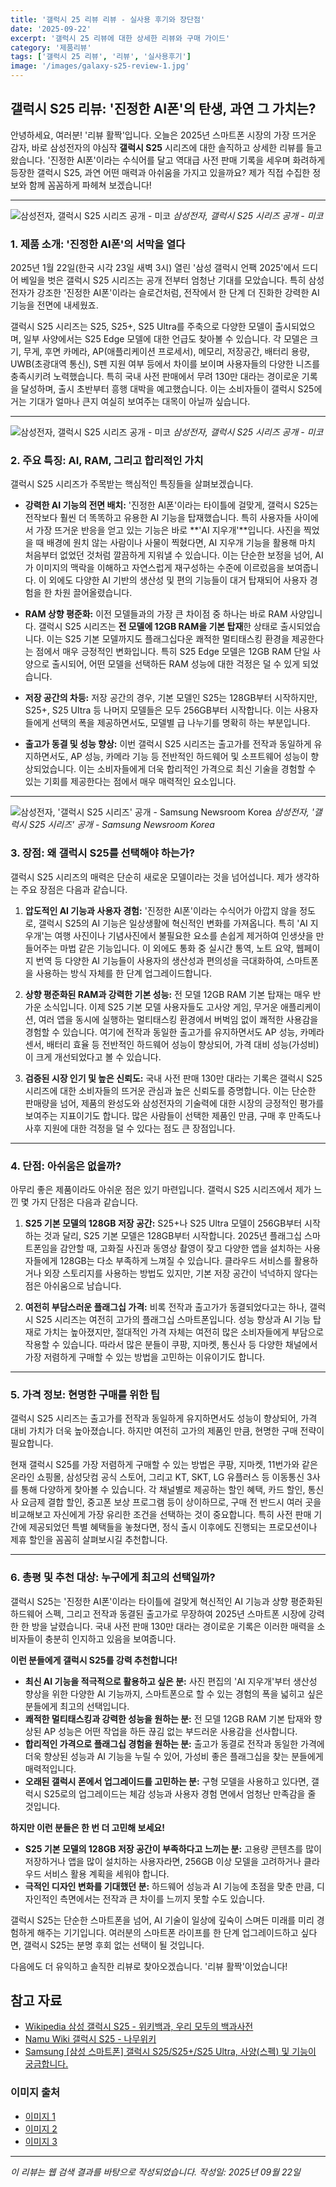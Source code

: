 ```yaml
---
title: '갤럭시 25 리뷰 리뷰 - 실사용 후기와 장단점'
date: '2025-09-22'
excerpt: '갤럭시 25 리뷰에 대한 상세한 리뷰와 구매 가이드'
category: '제품리뷰'
tags: ['갤럭시 25 리뷰', '리뷰', '실사용후기']
image: '/images/galaxy-s25-review-1.jpg'
---
```


## 갤럭시 S25 리뷰: '진정한 AI폰'의 탄생, 과연 그 가치는?

안녕하세요, 여러분! '리뷰 활짝'입니다. 오늘은 2025년 스마트폰 시장의 가장 뜨거운 감자, 바로 삼성전자의 야심작 **갤럭시 S25** 시리즈에 대한 솔직하고 상세한 리뷰를 들고 왔습니다. '진정한 AI폰'이라는 수식어를 달고 역대급 사전 판매 기록을 세우며 화려하게 등장한 갤럭시 S25, 과연 어떤 매력과 아쉬움을 가지고 있을까요? 제가 직접 수집한 정보와 함께 꼼꼼하게 파헤쳐 보겠습니다!

---

![삼성전자, 갤럭시 S25 시리즈 공개 - 미코](/images/galaxy-s25-review-1.webp)
*삼성전자, 갤럭시 S25 시리즈 공개 - 미코*

### 1. 제품 소개: '진정한 AI폰'의 서막을 열다

2025년 1월 22일(한국 시각 23일 새벽 3시) 열린 '삼성 갤럭시 언팩 2025'에서 드디어 베일을 벗은 갤럭시 S25 시리즈는 공개 전부터 엄청난 기대를 모았습니다. 특히 삼성전자가 강조한 '진정한 AI폰'이라는 슬로건처럼, 전작에서 한 단계 더 진화한 강력한 AI 기능을 전면에 내세웠죠.

갤럭시 S25 시리즈는 S25, S25+, S25 Ultra를 주축으로 다양한 모델이 출시되었으며, 일부 사양에서는 S25 Edge 모델에 대한 언급도 찾아볼 수 있습니다. 각 모델은 크기, 무게, 후면 카메라, AP(애플리케이션 프로세서), 메모리, 저장공간, 배터리 용량, UWB(초광대역 통신), S펜 지원 여부 등에서 차이를 보이며 사용자들의 다양한 니즈를 충족시키려 노력했습니다. 특히 국내 사전 판매에서 무려 130만 대라는 경이로운 기록을 달성하며, 출시 초반부터 흥행 대박을 예고했습니다. 이는 소비자들이 갤럭시 S25에 거는 기대가 얼마나 큰지 여실히 보여주는 대목이 아닐까 싶습니다.

---

![삼성전자, 갤럭시 S25 시리즈 공개 - 미코](/images/galaxy-s25-review-2.webp)
*삼성전자, 갤럭시 S25 시리즈 공개 - 미코*

### 2. 주요 특징: AI, RAM, 그리고 합리적인 가치

갤럭시 S25 시리즈가 주목받는 핵심적인 특징들을 살펴보겠습니다.

*   **강력한 AI 기능의 전면 배치:** '진정한 AI폰'이라는 타이틀에 걸맞게, 갤럭시 S25는 전작보다 훨씬 더 똑똑하고 유용한 AI 기능을 탑재했습니다. 특히 사용자들 사이에서 가장 뜨거운 반응을 얻고 있는 기능은 바로 **'AI 지우개'**입니다. 사진을 찍었을 때 배경에 원치 않는 사람이나 사물이 찍혔다면, AI 지우개 기능을 활용해 마치 처음부터 없었던 것처럼 깔끔하게 지워낼 수 있습니다. 이는 단순한 보정을 넘어, AI가 이미지의 맥락을 이해하고 자연스럽게 재구성하는 수준에 이르렀음을 보여줍니다. 이 외에도 다양한 AI 기반의 생산성 및 편의 기능들이 대거 탑재되어 사용자 경험을 한 차원 끌어올렸습니다.

*   **RAM 상향 평준화:** 이전 모델들과의 가장 큰 차이점 중 하나는 바로 RAM 사양입니다. 갤럭시 S25 시리즈는 **전 모델에 12GB RAM을 기본 탑재**한 상태로 출시되었습니다. 이는 S25 기본 모델까지도 플래그십다운 쾌적한 멀티태스킹 환경을 제공한다는 점에서 매우 긍정적인 변화입니다. 특히 S25 Edge 모델은 12GB RAM 단일 사양으로 출시되어, 어떤 모델을 선택하든 RAM 성능에 대한 걱정은 덜 수 있게 되었습니다.

*   **저장 공간의 차등:** 저장 공간의 경우, 기본 모델인 S25는 128GB부터 시작하지만, S25+, S25 Ultra 등 나머지 모델들은 모두 256GB부터 시작합니다. 이는 사용자들에게 선택의 폭을 제공하면서도, 모델별 급 나누기를 명확히 하는 부분입니다.

*   **출고가 동결 및 성능 향상:** 이번 갤럭시 S25 시리즈는 출고가를 전작과 동일하게 유지하면서도, AP 성능, 카메라 기능 등 전반적인 하드웨어 및 소프트웨어 성능이 향상되었습니다. 이는 소비자들에게 더욱 합리적인 가격으로 최신 기술을 경험할 수 있는 기회를 제공한다는 점에서 매우 매력적인 요소입니다.

---

![삼성전자, '갤럭시 S25 시리즈' 공개 - Samsung Newsroom Korea](/images/galaxy-s25-review-3.webp)
*삼성전자, '갤럭시 S25 시리즈' 공개 - Samsung Newsroom Korea*

### 3. 장점: 왜 갤럭시 S25를 선택해야 하는가?

갤럭시 S25 시리즈의 매력은 단순히 새로운 모델이라는 것을 넘어섭니다. 제가 생각하는 주요 장점은 다음과 같습니다.

1.  **압도적인 AI 기능과 사용자 경험:** '진정한 AI폰'이라는 수식어가 아깝지 않을 정도로, 갤럭시 S25의 AI 기능은 일상생활에 혁신적인 변화를 가져옵니다. 특히 'AI 지우개'는 여행 사진이나 기념사진에서 불필요한 요소를 손쉽게 제거하여 인생샷을 만들어주는 마법 같은 기능입니다. 이 외에도 통화 중 실시간 통역, 노트 요약, 웹페이지 번역 등 다양한 AI 기능들이 사용자의 생산성과 편의성을 극대화하여, 스마트폰을 사용하는 방식 자체를 한 단계 업그레이드합니다.

2.  **상향 평준화된 RAM과 강력한 기본 성능:** 전 모델 12GB RAM 기본 탑재는 매우 반가운 소식입니다. 이제 S25 기본 모델 사용자들도 고사양 게임, 무거운 애플리케이션, 여러 앱을 동시에 실행하는 멀티태스킹 환경에서 버벅임 없이 쾌적한 사용감을 경험할 수 있습니다. 여기에 전작과 동일한 출고가를 유지하면서도 AP 성능, 카메라 센서, 배터리 효율 등 전반적인 하드웨어 성능이 향상되어, 가격 대비 성능(가성비)이 크게 개선되었다고 볼 수 있습니다.

3.  **검증된 시장 인기 및 높은 신뢰도:** 국내 사전 판매 130만 대라는 기록은 갤럭시 S25 시리즈에 대한 소비자들의 뜨거운 관심과 높은 신뢰도를 증명합니다. 이는 단순한 판매량을 넘어, 제품의 완성도와 삼성전자의 기술력에 대한 시장의 긍정적인 평가를 보여주는 지표이기도 합니다. 많은 사람들이 선택한 제품인 만큼, 구매 후 만족도나 사후 지원에 대한 걱정을 덜 수 있다는 점도 큰 장점입니다.

---
### 4. 단점: 아쉬움은 없을까?

아무리 좋은 제품이라도 아쉬운 점은 있기 마련입니다. 갤럭시 S25 시리즈에서 제가 느낀 몇 가지 단점은 다음과 같습니다.

1.  **S25 기본 모델의 128GB 저장 공간:** S25+나 S25 Ultra 모델이 256GB부터 시작하는 것과 달리, S25 기본 모델은 128GB부터 시작합니다. 2025년 플래그십 스마트폰임을 감안할 때, 고화질 사진과 동영상 촬영이 잦고 다양한 앱을 설치하는 사용자들에게 128GB는 다소 부족하게 느껴질 수 있습니다. 클라우드 서비스를 활용하거나 외장 스토리지를 사용하는 방법도 있지만, 기본 저장 공간이 넉넉하지 않다는 점은 아쉬움으로 남습니다.

2.  **여전히 부담스러운 플래그십 가격:** 비록 전작과 출고가가 동결되었다고는 하나, 갤럭시 S25 시리즈는 여전히 고가의 플래그십 스마트폰입니다. 성능 향상과 AI 기능 탑재로 가치는 높아졌지만, 절대적인 가격 자체는 여전히 많은 소비자들에게 부담으로 작용할 수 있습니다. 따라서 많은 분들이 쿠팡, 지마켓, 통신사 등 다양한 채널에서 가장 저렴하게 구매할 수 있는 방법을 고민하는 이유이기도 합니다.

---
### 5. 가격 정보: 현명한 구매를 위한 팁

갤럭시 S25 시리즈는 출고가를 전작과 동일하게 유지하면서도 성능이 향상되어, 가격 대비 가치가 더욱 높아졌습니다. 하지만 여전히 고가의 제품인 만큼, 현명한 구매 전략이 필요합니다.

현재 갤럭시 S25를 가장 저렴하게 구매할 수 있는 방법은 쿠팡, 지마켓, 11번가와 같은 온라인 쇼핑몰, 삼성닷컴 공식 스토어, 그리고 KT, SKT, LG 유플러스 등 이동통신 3사를 통해 다양하게 찾아볼 수 있습니다. 각 채널별로 제공하는 할인 혜택, 카드 할인, 통신사 요금제 결합 할인, 중고폰 보상 프로그램 등이 상이하므로, 구매 전 반드시 여러 곳을 비교해보고 자신에게 가장 유리한 조건을 선택하는 것이 중요합니다. 특히 사전 판매 기간에 제공되었던 특별 혜택들을 놓쳤다면, 정식 출시 이후에도 진행되는 프로모션이나 제휴 할인을 꼼꼼히 살펴보시길 추천합니다.

---
### 6. 총평 및 추천 대상: 누구에게 최고의 선택일까?

갤럭시 S25는 '진정한 AI폰'이라는 타이틀에 걸맞게 혁신적인 AI 기능과 상향 평준화된 하드웨어 스펙, 그리고 전작과 동결된 출고가로 무장하여 2025년 스마트폰 시장에 강력한 한 방을 날렸습니다. 국내 사전 판매 130만 대라는 경이로운 기록은 이러한 매력을 소비자들이 충분히 인지하고 있음을 보여줍니다.

**이런 분들에게 갤럭시 S25를 강력 추천합니다!**

*   **최신 AI 기능을 적극적으로 활용하고 싶은 분:** 사진 편집의 'AI 지우개'부터 생산성 향상을 위한 다양한 AI 기능까지, 스마트폰으로 할 수 있는 경험의 폭을 넓히고 싶은 분들에게 최고의 선택입니다.
*   **쾌적한 멀티태스킹과 강력한 성능을 원하는 분:** 전 모델 12GB RAM 기본 탑재와 향상된 AP 성능은 어떤 작업을 하든 끊김 없는 부드러운 사용감을 선사합니다.
*   **합리적인 가격으로 플래그십 경험을 원하는 분:** 출고가 동결로 전작과 동일한 가격에 더욱 향상된 성능과 AI 기능을 누릴 수 있어, 가성비 좋은 플래그십을 찾는 분들에게 매력적입니다.
*   **오래된 갤럭시 폰에서 업그레이드를 고민하는 분:** 구형 모델을 사용하고 있다면, 갤럭시 S25로의 업그레이드는 체감 성능과 사용자 경험 면에서 엄청난 만족감을 줄 것입니다.

**하지만 이런 분들은 한 번 더 고민해 보세요!**

*   **S25 기본 모델의 128GB 저장 공간이 부족하다고 느끼는 분:** 고용량 콘텐츠를 많이 저장하거나 앱을 많이 설치하는 사용자라면, 256GB 이상 모델을 고려하거나 클라우드 서비스 활용 계획을 세워야 합니다.
*   **극적인 디자인 변화를 기대했던 분:** 하드웨어 성능과 AI 기능에 초점을 맞춘 만큼, 디자인적인 측면에서는 전작과 큰 차이를 느끼지 못할 수도 있습니다.

갤럭시 S25는 단순한 스마트폰을 넘어, AI 기술이 일상에 깊숙이 스며든 미래를 미리 경험하게 해주는 기기입니다. 여러분의 스마트폰 라이프를 한 단계 업그레이드하고 싶다면, 갤럭시 S25는 분명 후회 없는 선택이 될 것입니다.

다음에도 더 유익하고 솔직한 리뷰로 찾아오겠습니다. '리뷰 활짝'이었습니다!



## 참고 자료

- [Wikipedia 삼성 갤럭시 S25 - 위키백과, 우리 모두의 백과사전](https://ko.wikipedia.org/wiki/삼성_갤럭시_S25)
- [Namu Wiki 갤럭시 S25 - 나무위키](https://namu.wiki/w/S25)
- [Samsung [삼성 스마트폰] 갤럭시 S25/S25+/S25 Ultra, 사양(스펙) 및 기능이 궁금합니다.](https://www.samsungsvc.co.kr/solution/3187302)

### 이미지 출처
- [이미지 1](https://img.kr.news.samsung.com/kr/wp-content/uploads/2025/01/삼성전자-모바일-갤럭시-S25-울트라-티타늄-블랙.jpg)
- [이미지 2](https://img.kr.news.samsung.com/kr/wp-content/uploads/2025/01/삼성전자-모바일-갤럭시-S25-플러스-아이스블루.jpg)
- [이미지 3](https://img.kr.news.samsung.com/kr/wp-content/uploads/2025/01/삼성전자-모바일-갤럭시-S25.jpg)


---
*이 리뷰는 웹 검색 결과를 바탕으로 작성되었습니다.*
*작성일: 2025년 09월 22일*
